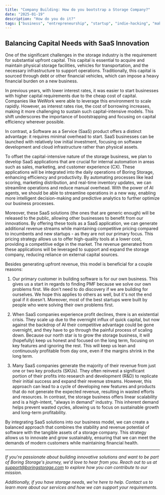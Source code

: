 ```yaml
---
title: "Company Building: How do you bootstrap a Storage Company?"
date: "2025-01-19"
description: "How do you do it?"
tags: ["business", "entrepreneurship", "startup", "indie-hacking", "makespace"]
---
```


## Balancing Capital Needs with SaaS Innovation

One of the significant challenges in the storage industry is the requirement for substantial upfront capital. This capital is essential to acquire and maintain physical storage facilities, vehicles for transportation, and the necessary infrastructure to support operations. Traditionally, this capital is sourced through debt or other financial vehicles, which can impose a heavy financial burden on a new business.

In previous years, with lower interest rates, it was easier to start businesses with higher capital requirements due to the cheap cost of capital. Companies like WeWork were able to leverage this environment to scale rapidly. However, as interest rates rise, the cost of borrowing increases, making it more challenging to sustain such capital-intensive models. This shift underscores the importance of bootstrapping and focusing on capital efficiency wherever possible.

In contrast, a Software as a Service (SaaS) product offers a distinct advantage: it requires minimal overhead to start. SaaS businesses can be launched with relatively low initial investment, focusing on software development and cloud infrastructure rather than physical assets.

To offset the capital-intensive nature of the storage business, we plan to develop SaaS applications that are crucial for internal automation in areas such as sales, marketing, and customer experience (CX). These applications will be integrated into the daily operations of Boring Storage, enhancing efficiency and productivity. By automating processes like lead scoring, marketing distribution, and real-time inventory updates, we can streamline operations and reduce manual overhead. With the power of AI agents, we should be able to streamline operations in a new way, enabling more intelligent decision-making and predictive analytics to further optimize our business processes.

Moreover, these SaaS solutions (the ones that are generic enough) will be released to the public, allowing other businesses to benefit from our innovations. By offering these tools as a SaaS application, we can generate additional revenue streams while maintaining competitive pricing compared to incumbents and new startups - as they are not our primary focus. This pricing strategy allows us to offer high-quality tools at a lower cost, providing a competitive edge in the market. The revenue generated from these applications will be leveraged to support and expand the storage company, reducing reliance on external capital sources.

Besides generating upfront revenue, this model is beneficial for a couple reasons:

1. Our primary customer in building software is for our own business. This gives us a start in regards to finding PMF because we solve our own problems first. We don't need to do discovery if we are building for ourselves. We hope this applies to others as well, but it's not the end goal if it doesn't. Moreover, most of the best startups were built by people who were solving their own problems first.

2. When SaaS companies experience profit declines, there is an existential crisis. They scale up due to the overnight influx of quick capital, but now against the backdrop of AI their competitive advantage could be gone overnight, and they have to go through the painful process of scaling down. Because our north star is to grow the storage business, it will (hopefully) keep us honest and focused on the long term, focusing on key features and ignoring the rest. This will keep us lean and continuously profitable from day one, even if the margins shrink in the long term.

3. Many SaaS companies generate the majority of their revenue from just one or two key products (SKUs). They often reinvest a significant portion of their profits into research and development (R&D) to replicate their initial success and expand their revenue streams. However, this approach can lead to a cycle of developing new features and products that do not generate the expected revenue, resulting in wasted efforts and resources. In contrast, the storage business offers linear scalability and is a high-intent, "always in demand" industry. This inherent demand helps prevent wasted cycles, allowing us to focus on sustainable growth and long-term profitability.

By integrating SaaS solutions into our business model, we can create a balanced approach that combines the stability and revenue potential of software with the tangible assets of a storage company. This strategy allows us to innovate and grow sustainably, ensuring that we can meet the demands of modern customers while maintaining financial health.

---
*If you're passionate about building innovative solutions and want to be part of Boring Storage's journey, we'd love to hear from you. Reach out to us at support@boringstorage.com to explore how you can contribute to our mission.*

*Additionally, if you have storage needs, we're here to help. Contact us to learn more about our services and how we can support your requirements.*
